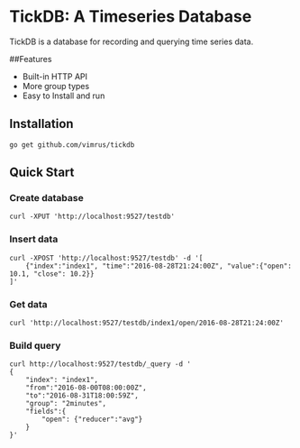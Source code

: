 # TickDB: A Timeseries Database

TickDB is a database for recording  and querying time series data.

##Features

 * Built-in HTTP API
 * More group types
 * Easy to Install and run

## Installation

    go get github.com/vimrus/tickdb

## Quick Start

### Create database
```
curl -XPUT 'http://localhost:9527/testdb'
```
### Insert data
```
curl -XPOST 'http://localhost:9527/testdb' -d '[
    {"index":"index1", "time":"2016-08-28T21:24:00Z", "value":{"open": 10.1, "close": 10.2}}
]'
```
### Get data
```
curl 'http://localhost:9527/testdb/index1/open/2016-08-28T21:24:00Z'
```

### Build query
```
curl http://localhost:9527/testdb/_query -d '
{
    "index": "index1",
    "from":"2016-08-00T08:00:00Z",
    "to":"2016-08-31T18:00:59Z",
    "group": "2minutes",
    "fields":{
        "open": {"reducer":"avg"}
    }
}'
```
